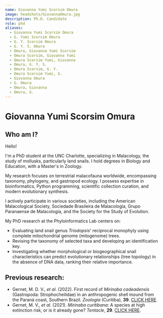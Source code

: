 ```yaml
---
name: Giovanna Yumi Scorsim Omura
image: headshots/GiovannaOmura.jpg
description: Ph.D. Candidate
role: phd
aliases:
  - Giovanna Yumi Scorsim Omura
  - G. Yumi Scorsim Omura
  - G. Y. Scorsim Omura
  - G. Y. S. Omura
  - Omura, Giovanna Yumi Scorsim
  - Omura Scorsim, Giovanna Yumi
  - Omura Scorsim Yumi, Giovanna
  - Omura, G. Y. S.
  - Omura Scorsim, G. Y.
  - Omura Scorsim Yumi, G.
  - Giovanna Omura
  - G. Omura
  - Omura, Giovanna
  - Omura, G.
---
```


# Giovanna Yumi Scorsim Omura

## Who am I?

Hello!

I'm a PhD student at the UNC Charlotte, specializing in Malacology, the study of mollusks, particularly land snails. I hold degrees in Biology and Education, with a Master's in Zoology.

My research focuses on terrestrial malacofauna worldwide, encompassing taxonomy, phylogeny, and gastropod ecology. I possess expertise in bioinformatics, Python programming, scientific collection curation, and modern evolutionary synthesis.

I actively participate in various societies, including the American Malacological Society, Sociedade Brasileira de Malacologia, Grupo Paranaense de Malacologia, and the Society for the Study of Evolution.

My PhD research at the Phyloinformatics Lab centers on:

- Evaluating land snail genus _Triodopsis_' reciprocal monophyly using complete mitochondrial genome (mitogenome) trees.
- Revising the taxonomy of selected taxa and developing an identification key.
- Investigating whether morphological or biogeographical snail characteristics can predict evolutionary relationships (tree topology) in the absence of DNA data, ranking their relative importance.

## Previous research:

- Gernet, M. D. V., _et al_. (2022). First record of _Mirinaba cadeadensis_ (Gastropoda: Strophocheilidae) in an anthropogenic shell mound from the Paraná coast, Southern Brazil. _Zoologia_ (Curitiba), **39**. [CLICK HERE](https://zoobank.org/1A3AB92D-DF9C-4C9D-BD47-F514C5E32177).
- Gernet, M. V., _et al_. (2021). _Mirinaba curitibana_: A species at high extinction risk, or is it already gone? _Tentacle_, **29**. [CLICK HERE](https://www.researchgate.net/publication/350291303_MIRINABA_CURYTIBANA_A_SPECIES_AT_HIGH_EXTINCTION_RISK_OR_IS_IT_ALREADY_GONE).